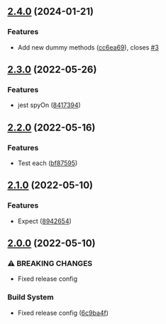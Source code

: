 ## [2.4.0](https://github.com/unlight/mocha-jested/compare/v2.3.0...v2.4.0) (2024-01-21)


### Features

* Add new dummy methods ([cc6ea69](https://github.com/unlight/mocha-jested/commit/cc6ea69a85f73b06bf0ce854c2d2ac353ddb8840)), closes [#3](https://github.com/unlight/mocha-jested/issues/3)

## [2.3.0](https://github.com/unlight/mocha-jested/compare/v2.2.0...v2.3.0) (2022-05-26)


### Features

* jest spyOn ([8417394](https://github.com/unlight/mocha-jested/commit/8417394af5343b5f0baa19ec16241d91f418101a))

## [2.2.0](https://github.com/unlight/mocha-jested/compare/v2.1.0...v2.2.0) (2022-05-16)


### Features

* Test each ([bf87595](https://github.com/unlight/mocha-jested/commit/bf87595c9c053c9d8d6112892848b46b36ad4bad))

## [2.1.0](https://github.com/unlight/mocha-jested/compare/v2.0.0...v2.1.0) (2022-05-10)


### Features

* Expect ([8942654](https://github.com/unlight/mocha-jested/commit/8942654af9ed27a42da96893e68be7efb7697567))

## [2.0.0](https://github.com/unlight/mocha-jested/compare/v1.0.0...v2.0.0) (2022-05-10)


### ⚠ BREAKING CHANGES

* Fixed release config

### Build System

* Fixed release config ([6c9ba4f](https://github.com/unlight/mocha-jested/commit/6c9ba4f5c3b8a465eb59effebfa5fc02e3485a63))
